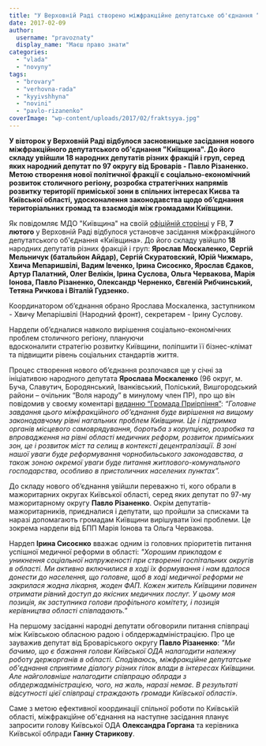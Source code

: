 ```yaml
---
title: "У Верховній Раді створено міжфракційне депутатське об'єднання “Київщина”"
date: 2017-02-09
author: 
  username: "pravoznaty"
  display_name: "Маєш право знати"
categories: 
  - "vlada"
  - "novyny"
tags: 
  - "brovary"
  - "verhovna-rada"
  - "kyyivshhyna"
  - "novini"
  - "pavlo-rizanenko"
coverImage: "wp-content/uploads/2017/02/fraktsyya.jpg"
---
```


**У вівторок у Верховній Раді відбулося засновницьке засідання нового міжфракційного депутатського об'єднання "Київщина". До його складу увійшли 18 народних депутатів різних фракцій і груп, серед яких народний депутат по 97 округу від Броварів - Павло Різаненко. Метою створення нової політичної фракції є соціально-економічний розвиток столичного регіону, розробка стратегічних напрямів розвитку території приміської зони в спільних інтересах Києва та Київської області, удосконалення законодавства щодо об’єднання територіальних громад та взаємодія між громадами Київщини.**

Як повідомляє МДО "Київщина" на своїй [офіційній сторінці](https://www.facebook.com/kyivshchyna/posts/217674948637007) у FB, **7 лютого** у Верховній Раді відбулося установче засідання міжфракційного депутатського об'єднання «Київщина». До його складу увійшло **18** народних депутатів різних фракцій і груп: **Ярослав Москаленко, Сергій Мельничук (батальйон Айдар), Сергій Скуратовский, Юрій Чижмарь, Хвича Мепаришвілі, Вадим Івченко, Ірина Сисоєнко, Ярослав Єдаков, Артур Палатний, Олег Велікін, Ірина Суслова, Ольга Червакова, Марія Іонова, Павло Різаненко, Олександр Черненко, Євгеній Рибчинський, Тетяна Ричкова і Віталій Гудзенко.**

Координатором об’єднання обрано Ярослава Москаленка, заступником - Хвичу Мепарішвілі (Народний фронт), секретарем - Ірину Суслову.

Нардепи об’єдналися навколо вирішення соціально-економічних проблем столичного регіону, плануючи вдосконалити стратегію розвитку Київщини, поліпшити її бізнес-клімат та підвищити рівень соціальних стандартів життя.

Процес створення нового об’єднання розпочався ще у січні за ініціативою народного депутата **Ярослава Москаленко** (96 округ, м. Буча, Славутич, Бородянський, Іванківський, Поліський, Вишгородський райони – очільник “Воля народу” в минулому член ПР), про що він повідомив у своєму коментарі [виданню “Громада Приірпіння”](http://kotsubynske.com.ua/2017/01/17/chervakova-u-parlamenti-stvoryuyut-mfo-kyjivschyna/): _“Головне завдання цього міжфракційного об’єднання буде вирішення на вищому законодавчому рівні нагальних проблем Киівщини. Це і підтримка органів місцевого самоврядування, боротьба з корупцією, розробка та впровадження на рівні області медичних реформ, розвиток приміських зон, це і розвиток міст та селищ в контексті децентралізації. В зоні нашої уваги буде реформування чорнобильського законодавства, а також зоною окремої уваги буде питання житлового-комунального господарства, особливо в пристоличних населених пунктах”._

До складу нового об’єднання увійшли переважно ті, кого обрали в мажоритарних округах Київської області, серед яких депутат по 97-му мажоритарному округу **Павло Різаненко**. Окрім депутатів-мажоритарників, приєдналися і депутати, що пройшли за списками та наразі допомагають громадам Київщини вирішувати їхні проблеми. Це зокрема нардепи від БПП Марія Іонова та Ольга Червакова.

Нардеп **Ірина Сисоєнко** вважає одним із головних пріоритетів питання успішної медичної реформи в області: _"Хорошим прикладом є уникнення соціальної напруженості при створенні госпітальних округів в області. Ми активно включилися в ході їх формування і нам вдалося донести до населення, що головне, щоб в ході медичної реформи не закрилася жодна лікарня, жоден ФАП. Кожен житель Київщини повинен отримати рівний доступ до якісних медичних послуг. У цьому моя позиція, як заступника голови профільного комітету, і позиція керівництва області співпадають."_

На першому засіданні народні депутати обговорили питання співпраці між Київською обласною радою і облдержадміністрацією. Про це зауважив депутат від Броваріського округу **Павло Різаненко**: _"Ми бачимо, що є бажання голови Київської ОДА налагодити належну роботу держорганів в області. Сподіваюсь, міжфракційне депутатське об'єднання сприятиме діалогу різних гілок влади в інтересах Київщини. Але найголовніше налагодити співпрацю облради з облдержадміністрацією, чого, на жаль, наразі немає. В результаті відсутності цієї співпраці страждають громади Київської області»._

Саме з метою ефективної координації спільної роботи по Київськїй області, міжфракційне об'єднання на наступне засідання планує запросити голову Київської ОДА **Олександра Горгана** та керівника Київської облради **Ганну Старикову**.
